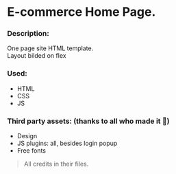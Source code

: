 # E-commerce Home Page.
### Description:
One page site HTML template.\
Layout bilded on flex
### Used:
 - HTML
 - CSS
 - JS
### Third party assets: (thanks to all who made it :pray:)
 - Design
 - JS plugins: all, besides login popup
 - Free fonts
 > All credits in their files.
